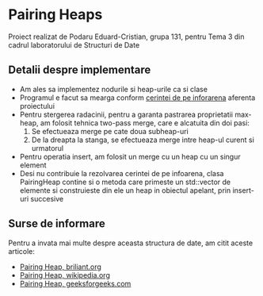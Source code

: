 # Pairing Heaps

Proiect realizat de Podaru Eduard-Cristian, grupa 131, pentru Tema 3 din cadrul laboratorului de Structuri de Date

## Detalii despre implementare

* Am ales sa implementez nodurile si heap-urile ca si clase
* Programul e facut sa mearga conform [cerintei de pe inforarena](https://infoarena.ro/problema/mergeheap) aferenta proiectului
* Pentru stergerea radacinii, pentru a garanta pastrarea proprietatii max-heap, am folosit tehnica two-pass merge, care e alcatuita din doi pasi: 
    1. Se efectueaza merge pe cate doua subheap-uri
    2. De la dreapta la stanga, se efectueaza merge intre heap-ul curent si urmatorul
* Pentru operatia insert, am folosit un merge cu un heap cu un singur element
* Desi nu contribuie la rezolvarea cerintei de pe infoarena, clasa PairingHeap contine si o metoda care primeste un std::vector de elemente si construieste din ele un heap in obiectul apelant, prin insert-uri succesive


## Surse de informare
Pentru a invata mai multe despre aceasta structura de date, am citit aceste articole:
* [Pairing Heap, briliant.org](https://brilliant.org/wiki/pairing-heap/)
* [Pairing Heap, wikipedia.org](https://en.wikipedia.org/wiki/Pairing_heap)
* [Pairing Heap, geeksforgeeks.com](https://en.wikipedia.org/wiki/Pairing_heap)

